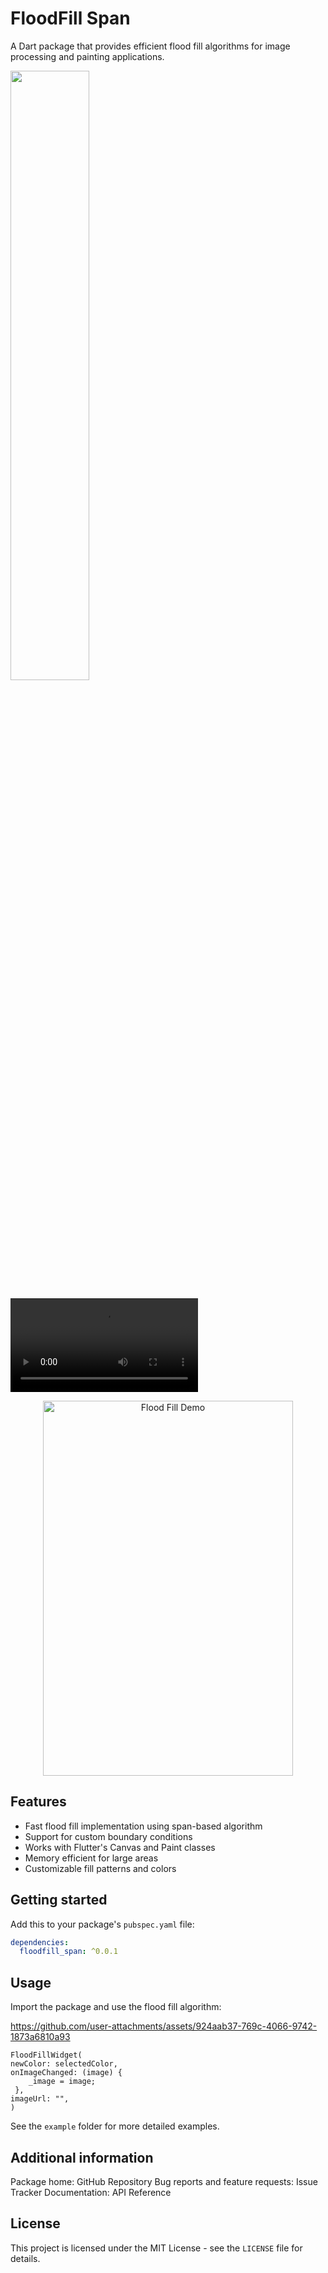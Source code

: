 <!--
This README describes the package. If you publish this package to pub.dev,
this README's contents appear on the landing page for your package.

For information about how to write a good package README, see the guide for
[writing package pages](https://dart.dev/tools/pub/writing-package-pages).

For general information about developing packages, see the Dart guide for
[creating packages](https://dart.dev/guides/libraries/create-packages)
and the Flutter guide for
[developing packages and plugins](https://flutter.dev/to/develop-packages).
-->

# FloodFill Span

A Dart package that provides efficient flood fill algorithms for image processing and painting applications.

[<img src="https://raw.githubusercontent.com/donkizzy/floodfill_span/main/flood-demo.mp4" width="50%">](https://raw.githubusercontent.com/donkizzy/floodfill_span/main/flood-demo.mp4 "Now in Android: 55")


![Flood Fill Demo](https://raw.githubusercontent.com/donkizzy/floodfill_span/main/flood-demo.mp4)

<p align="center">
<img src="https://raw.githubusercontent.com/donkizzy/floodfill_span/main/flood-demo.mp4" alt="Flood Fill Demo" width=400 height=600 />
</p>

## Features

- Fast flood fill implementation using span-based algorithm
- Support for custom boundary conditions
- Works with Flutter's Canvas and Paint classes
- Memory efficient for large areas
- Customizable fill patterns and colors

## Getting started

Add this to your package's `pubspec.yaml` file:

```yaml
dependencies:
  floodfill_span: ^0.0.1
```

## Usage

Import the package and use the flood fill algorithm:

https://github.com/user-attachments/assets/924aab37-769c-4066-9742-1873a6810a93



```
FloodFillWidget(
newColor: selectedColor,
onImageChanged: (image) {
    _image = image;
 },
imageUrl: "",
)
```

See the `example` folder for more detailed examples.

## Additional information

Package home: GitHub Repository
Bug reports and feature requests: Issue Tracker
Documentation: API Reference

## License

This project is licensed under the MIT License - see the `LICENSE` file for details.

